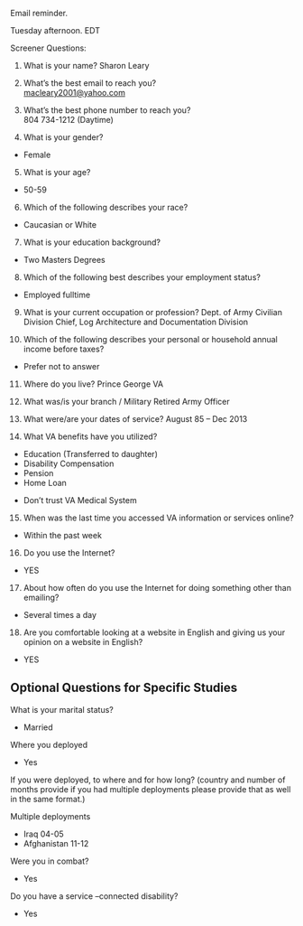 Email reminder.

Tuesday afternoon. EDT

Screener Questions:

1. What is your name?
Sharon Leary

2. What’s the best email to reach you?   
macleary2001@yahoo.com

3. What’s the best phone number to reach you?   
804 734-1212 (Daytime)

4. What is your gender?  
 - Female

5. What is your age?
 - 50-59

6. Which of the following describes your race?  
 - Caucasian or White

7. What is your education background?
 - Two Masters Degrees

8. Which of the following best describes your employment status?
 - Employed fulltime

9. What is your current occupation or profession?
Dept. of Army Civilian
Division Chief, Log Architecture and Documentation Division

10. Which of the following describes your personal or household annual income before taxes?
- Prefer not to answer

11. Where do you live?
Prince George VA

12. What was/is your branch / Military Retired Army Officer

13. What were/are your dates of service? August 85 – Dec 2013

14. What VA benefits have you utilized?
 - Education (Transferred to daughter)
 - Disability Compensation
 - Pension
 - Home Loan

* Don’t trust VA Medical System

15. When was the last time you accessed VA information or services online?
 - Within the past week

16. Do you use the Internet?
 - YES

17. About how often do you use the Internet for doing something other than emailing?
 - Several times a day

18. Are you comfortable looking at a website in English and giving us your opinion on a website in English?  
 - YES  


## Optional Questions for Specific Studies
What is your marital status?
 - Married

Where you deployed
 - Yes

If you were deployed, to where and for how long? (country and number of months provide if you had multiple deployments please provide that as well in the same format.)

Multiple deployments
- Iraq 04-05
- Afghanistan 11-12

Were you in combat?
 - Yes

Do you have a service –connected disability?
 - Yes
